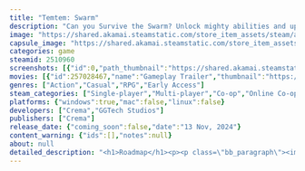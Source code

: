 ```yaml
---
title: "Temtem: Swarm"
description: "Can you Survive the Swarm? Unlock mighty abilities and upgrades, find and collect Tems to evolve and become stronger, discover overpowered strategies, and battle massive bosses in this survivor-like bullet heaven! Play solo or online co-op with up to 3 players, building the wildest synergies."
image: "https://shared.akamai.steamstatic.com/store_item_assets/steam/apps/2510960/header.jpg?t=1732189794"
capsule_image: "https://shared.akamai.steamstatic.com/store_item_assets/steam/apps/2510960/fa23b88cb733238327dc75acd4dcd381cc925d0e/capsule_231x87.jpg?t=1732189794"
categories: game
steamid: 2510960
screenshots: [{"id":0,"path_thumbnail":"https://shared.akamai.steamstatic.com/store_item_assets/steam/apps/2510960/ss_26f022fe421eda34876de386ee6e745559bbf37c.600x338.jpg?t=1732189794","path_full":"https://shared.akamai.steamstatic.com/store_item_assets/steam/apps/2510960/ss_26f022fe421eda34876de386ee6e745559bbf37c.1920x1080.jpg?t=1732189794"},{"id":1,"path_thumbnail":"https://shared.akamai.steamstatic.com/store_item_assets/steam/apps/2510960/ss_82212fdc5e4ef007da30b1fa96043e6e46034804.600x338.jpg?t=1732189794","path_full":"https://shared.akamai.steamstatic.com/store_item_assets/steam/apps/2510960/ss_82212fdc5e4ef007da30b1fa96043e6e46034804.1920x1080.jpg?t=1732189794"},{"id":2,"path_thumbnail":"https://shared.akamai.steamstatic.com/store_item_assets/steam/apps/2510960/ss_000efccba8b9019e58b18b7a32970500c8af98db.600x338.jpg?t=1732189794","path_full":"https://shared.akamai.steamstatic.com/store_item_assets/steam/apps/2510960/ss_000efccba8b9019e58b18b7a32970500c8af98db.1920x1080.jpg?t=1732189794"},{"id":3,"path_thumbnail":"https://shared.akamai.steamstatic.com/store_item_assets/steam/apps/2510960/ss_cb2105bb3f773d6795caa415087766b328c21890.600x338.jpg?t=1732189794","path_full":"https://shared.akamai.steamstatic.com/store_item_assets/steam/apps/2510960/ss_cb2105bb3f773d6795caa415087766b328c21890.1920x1080.jpg?t=1732189794"},{"id":4,"path_thumbnail":"https://shared.akamai.steamstatic.com/store_item_assets/steam/apps/2510960/ss_10bb4003658c61beec68e8277c53d6c5c571df71.600x338.jpg?t=1732189794","path_full":"https://shared.akamai.steamstatic.com/store_item_assets/steam/apps/2510960/ss_10bb4003658c61beec68e8277c53d6c5c571df71.1920x1080.jpg?t=1732189794"},{"id":5,"path_thumbnail":"https://shared.akamai.steamstatic.com/store_item_assets/steam/apps/2510960/ss_0486499dc3e1591a8fc930988967d8bdad22739b.600x338.jpg?t=1732189794","path_full":"https://shared.akamai.steamstatic.com/store_item_assets/steam/apps/2510960/ss_0486499dc3e1591a8fc930988967d8bdad22739b.1920x1080.jpg?t=1732189794"},{"id":6,"path_thumbnail":"https://shared.akamai.steamstatic.com/store_item_assets/steam/apps/2510960/ss_681acb73f76f87bee3d8bda886c1c933d1495c0a.600x338.jpg?t=1732189794","path_full":"https://shared.akamai.steamstatic.com/store_item_assets/steam/apps/2510960/ss_681acb73f76f87bee3d8bda886c1c933d1495c0a.1920x1080.jpg?t=1732189794"},{"id":7,"path_thumbnail":"https://shared.akamai.steamstatic.com/store_item_assets/steam/apps/2510960/ss_b3c0a4aa73d8ff592fa696d35a8495593b51f883.600x338.jpg?t=1732189794","path_full":"https://shared.akamai.steamstatic.com/store_item_assets/steam/apps/2510960/ss_b3c0a4aa73d8ff592fa696d35a8495593b51f883.1920x1080.jpg?t=1732189794"}]
movies: [{"id":257028467,"name":"Gameplay Trailer","thumbnail":"https://shared.akamai.steamstatic.com/store_item_assets/steam/apps/257028467/6ff1a138af0990f53df9583a852dc41ed26d406b/movie_600x337.jpg?t=1732189788","webm":{"480":"http://video.akamai.steamstatic.com/store_trailers/257028467/movie480_vp9.webm?t=1732189788","max":"http://video.akamai.steamstatic.com/store_trailers/257028467/movie_max_vp9.webm?t=1732189788"},"mp4":{"480":"http://video.akamai.steamstatic.com/store_trailers/257028467/movie480.mp4?t=1732189788","max":"http://video.akamai.steamstatic.com/store_trailers/257028467/movie_max.mp4?t=1732189788"},"highlight":true},{"id":256997896,"name":"Announcement Trailer","thumbnail":"https://shared.akamai.steamstatic.com/store_item_assets/steam/apps/256997896/movie.293x165.jpg?t=1708448238","webm":{"480":"http://video.akamai.steamstatic.com/store_trailers/256997896/movie480_vp9.webm?t=1708448238","max":"http://video.akamai.steamstatic.com/store_trailers/256997896/movie_max_vp9.webm?t=1708448238"},"mp4":{"480":"http://video.akamai.steamstatic.com/store_trailers/256997896/movie480.mp4?t=1708448238","max":"http://video.akamai.steamstatic.com/store_trailers/256997896/movie_max.mp4?t=1708448238"},"highlight":true}]
genres: ["Action","Casual","RPG","Early Access"]
steam_categories: ["Single-player","Multi-player","Co-op","Online Co-op","Steam Achievements","Full controller support","Steam Cloud","Remote Play on TV","Family Sharing"]
platforms: {"windows":true,"mac":false,"linux":false}
developers: ["Crema","GGTech Studios"]
publishers: ["Crema"]
release_date: {"coming_soon":false,"date":"13 Nov, 2024"}
content_warning: {"ids":[],"notes":null}
about: null
detailed_description: "<h1>Roadmap</h1><p><p class=\"bb_paragraph\"><img class=\"bb_img\" src=\"https://shared.akamai.steamstatic.com/store_item_assets/steam/apps/2510960/extras/EN_RoadmapNov2024.png?t=1732189794\" /></p></p><br><h1>About the Game</h1>Temtem: Swarm combines the minimalistic gameplay of classic survivor games with Temtem's strategy-based combat mechanics, giving you the potential to develop a multi-faceted strategy in a vibrant environment alongside creatures you already know and love.<br><br><img class=\"bb_img\" src=\"https://shared.akamai.steamstatic.com/store_item_assets/steam/apps/2510960/extras/EN_GIF1.gif?t=1732189794\" /><br>Up to 3 friends can face relentless swarms of Tems together. Strategize, share resources(or don’t!), and take down increasingly more powerful bosses. Maximize your attack potential by coordinating gears and skills with precision timing, creating overpowered synergies. The ultimate test of teamwork and survival awaits!<br><br><img class=\"bb_img\" src=\"https://shared.akamai.steamstatic.com/store_item_assets/steam/apps/2510960/extras/EN_GIF2.gif?t=1732189794\" /><br>Conquer each stage by defeating challenging mini-bosses and formidable stage bosses with devastating abilities. Strategize, pivot, and prove your skills as you face off against powerful Tems like Gharunder, Yowlar, and Nessla. Only the boldest will emerge victorious - so gear up to defeat them and clear every hand-crafted stage before the swarm overwhelms you!<br><br><img class=\"bb_img\" src=\"https://shared.akamai.steamstatic.com/store_item_assets/steam/apps/2510960/extras/EN_GIF3.gif?t=1732189794\" /><br>You have incredible power at your command. Choose when to tap into your Tem’s full potential and unleash devastating attacks, defensive abilities, or power-ups that help you and your friends clear the map in one fell swoop. With great power comes great responsibility...are you up to the task?<br><br><img class=\"bb_img\" src=\"https://shared.akamai.steamstatic.com/store_item_assets/steam/apps/2510960/extras/EN_GIF4.gif?t=1732189794\" /><br>Adaptation is the key to surviving and your Tems are built for it! Collect XP after defeating enemies to level up, grow stronger, and unlock your final evolution. Each evolution brings massive power-ups to your skills and strength. Are you prepared to evolve and endure in this exciting adventure?<br><br><img class=\"bb_img\" src=\"https://shared.akamai.steamstatic.com/store_item_assets/steam/apps/2510960/extras/EN_GIF5.gif?t=1732189794\" /><br>Collect and capture every available Tem to unlock their powerful Traits and unique Ultimate abilities. Experience the magic of every Tem and master them in both solo and co-op modes to rise to the challenge!<br><br><img class=\"bb_img\" src=\"https://shared.akamai.steamstatic.com/store_item_assets/steam/apps/2510960/extras/EN_GIF6.gif?t=1732189794\" /><br>Getting pummeled by Oceara's punishing attacks? No problem - when the going gets tough, the tough get going! Online co-op has Ghost Mode — Support your friends until they can safely revive you and rejoin the fight. Defeat isn’t game over, fight on in Ghost Mode!"
---
```


